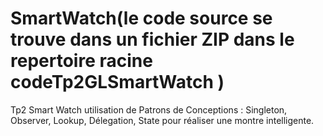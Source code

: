 # SmartWatch(le code source se trouve dans un fichier ZIP dans le repertoire racine codeTp2GLSmartWatch ) 
Tp2 Smart Watch utilisation de Patrons de Conceptions : Singleton, Observer, Lookup, Délegation, State pour réaliser une montre intelligente.
